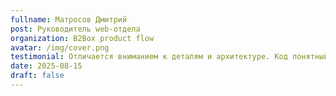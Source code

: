 ```yaml
---
fullname: Матросов Дмитрий
post: Руководитель web-отдела
organization: B2Box product flow
avatar: /img/cover.png
testimonial: Отличается вниманием к деталям и архитектуре. Код понятный, поддерживаемый и работает без сюрпризов.
date: 2025-08-15
draft: false
---
```

